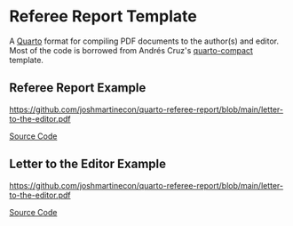 # Referee Report Template

A [Quarto](https://quarto.org/) format for compiling PDF documents to the author(s) and editor. Most of the code is borrowed from Andrés Cruz's [quarto-compact](https://github.com/arcruz0/quarto-compact/blob/main/template.qmd) template.

## Referee Report Example

https://github.com/joshmartinecon/quarto-referee-report/blob/main/letter-to-the-editor.pdf

[Source Code](https://github.com/joshmartinecon/quarto-referee-report/blob/main/letter%20to%20the%20editor.qmd)

## Letter to the Editor Example

https://github.com/joshmartinecon/quarto-referee-report/blob/main/letter-to-the-editor.pdf

[Source Code](https://github.com/joshmartinecon/quarto-referee-report/blob/main/letter%20to%20the%20editor.qmd)
